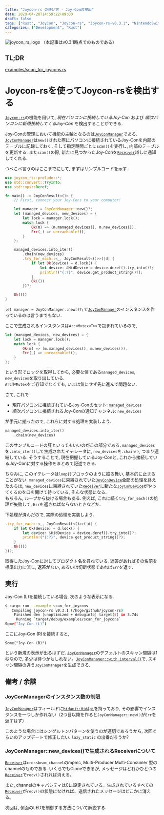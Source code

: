 ```yaml
---
title: "Joycon-rs の使い方 - Joy-Conの検出"
date: 2020-04-28T14:59:22+09:00
draft: false
tags: ["Rust", "JoyCon", "Joycon-rs", "Joycon-rs-v0.3.1", "NintendoSwitch"]
categories: ["Development", "Rust"]
---
```


![joycon_rs_logo](../images/joycon-rs.png)
（本記事はv0.3.1時点でのものである）

## TL;DR
[examples/scan_for_joycons.rs](https://github.com/KaiseiYokoyama/joycon-rs/blob/master/examples/scan_for_joycons.rs)

# Joycon-rsを使ってJoycon-rsを検出する
[`Joycon-rs`]の機能を用いて,  *現在パソコンに接続しているJoy-Con* および *順次パソコンに新規接続してくるJoy-Con* を検出することができる. 

Joy-Conの管理において機能の主軸となるのは[`JoyConManager`]である.   
[`JoyConManager`]は`new()`された際にパソコンに接続されているJoy-Conを内部のテーブルに記録しておく. 
そして指定時間ごとに`scan()`を実行し, 内部のテーブルを更新する. 
また`scan()`の際, 新たに見つかったJoy-Conを[`Receiver`](https://docs.rs/crossbeam-channel/0.4.2/crossbeam_channel/struct.Receiver.html)越しに通知してくれる. 

つべこべ言うのはここまでにして, まずはサンプルコードを示す. 
```rust
use joycon_rs::prelude::*;
use std::convert::TryInto;
use std::ops::Deref;

fn main() -> JoyConResult<()> {
    // First, connect your Joy-Cons to your computer!

    let manager = JoyConManager::new()?;
    let (managed_devices, new_devices) = {
        let lock = manager.lock();
        match lock {
            Ok(m) => (m.managed_devices(), m.new_devices()),
            Err(_) => unreachable!(),
        }
    };

    managed_devices.into_iter()
        .chain(new_devices)
        .try_for_each::<_, JoyConResult<()>>(|d| {
            if let Ok(device) = d.lock() {
                let device: &HidDevice = device.deref().try_into()?;
                println!("{:?}", device.get_product_string()?);
            }
            Ok(())
        })?;

    Ok(())
}
```

`let manager = JoyConManager::new()?;`で[`JoyConManager`]のインスタンスを作っているのは言うまでもない. 

ここで生成されるインスタンスは`Arc<Mutex<T>>`で包まれているので, 

```rust
let (managed_devices, new_devices) = {
    let lock = manager.lock();
    match lock {
        Ok(m) => (m.managed_devices(), m.new_devices()),
        Err(_) => unreachable!(),
    }
};
```

という形でロックを取得してから, 必要な値である`managed_devices`, `new_devices`を取り出している.  
`Arc`や`Mutex`をご存知でなくても, いまは気にせず先に進んで問題ない. 

さて, これで

- 現在パソコンに接続されているJoy-Conのセット: `managed_devices`
- 順次パソコンに接続されるJoy-Conの通知チャンネル: `new_devices`

が手元に揃ったので, これらに対する処理を実装しよう. 

```rust
managed_devices.into_iter()
    .chain(new_devices)
```

このサンプルコードの肝といってもいいのがこの部分である. `managed_devices`を`.into_iter()`して生成されたイテレータに, `new_devices`を`.chain()`, つまり連結している. そうすることで, 現在把握しているJoy-Conと, これから接続しているJoy-Conに対する操作をまとめて記述できる. 

ちなみに, このイテレータは`loop{}`ブロックのように振る舞い, 基本的に止まることがない. `managed_devices`に束縛されていた[`JoyConDevice`]全部の処理を終えたのちは, `new_devices`に束縛されていた[`Receiver`]に新たな[`JoyConDevice`]がやってくるのを口を開けて待っている, そんな状態になる.   
もちろん, ループから抜ける場合もある. 例えば, これに続く`try_for_each()`の処理が失敗して, `Err`を返さねばならないときなどだ. 

下処理が済んだので, 実際の処理を実装しよう. 

```rust
.try_for_each::<_, JoyConResult<()>>(|d| {
    if let Ok(device) = d.lock() {
        let device: &HidDevice = device.deref().try_into()?;
        println!("{:?}", device.get_product_string()?);
    }
    Ok(())
})?;
```

取得したJoy-Conに対してプロダクト名を尋ねている. 返答があればその名前を標準出力に流し, 返答がない, あるいは切断状態であれば`Err`を返す. 

## 実行
Joy-Con (L)を接続している場合, 次のような表示になる. 

```bash
$ cargo run --example scan_for_joycons
   Compiling joycon-rs v0.3.1 (/hoge/github/joycon-rs)
    Finished dev [unoptimized + debuginfo] target(s) in 3.74s
     Running `target/debug/examples/scan_for_joycons`
Some("Joy-Con (L)")
```

ここにJoy-Con (R)を接続すると,

```
Some("Joy-Con (R)")
```

という新規の表示が出るはずだ. [`JoyConManager`]のデフォルトのスキャン間隔は1秒なので, 多少は待つかもしれない。[`JoyConManager::with_interval()`](https://docs.rs/joycon-rs/0.3.1/joycon_rs/joycon/struct.JoyConManager.html#method.with_interval)で, スキャン間隔の違う[`JoyConManager`]を生成できる. 

## 備考 / 余談
### JoyConManagerのインスタンス数の制限
[`JoyConManager`]はフィールドに[`hidapi::HidApi`]を持っており, その影響でインスタンスを一つしか作れない（2つ目以降を作ると`JoyConManager::new()`が`Err`を返すはず）. 

このような場合にはシングルトンパターンを使うのが適切であろうから, 次回ぐらいのアップデートで修正したい. `lazy_static` の出番だろうか?

### JoyConManager::new_devices()で生成されるReceiverについて
[`Receiver`]は`crossbeam_channel`のmpmc, Multi-Producer Multi-Consumer 型のchannelのものである. いくらでもCloneできるが, メッセージはどれかひとつの[`Receiver`]で`recv()`されれば消える。

また, channelのキャパシティは0に設定されている。生成されているすべての[`Receiver`]が`recv()`の状態になければ、送信されたメッセージはどこかに消える。

次回は, 側面のLEDを制御する方法について解説する. 

[`Joycon-rs`]: https://github.com/KaiseiYokoyama/joycon-rs
[`JoyConManager`]: https://docs.rs/joycon-rs/0.3.1/joycon_rs/joycon/struct.JoyConManager.html
[`JoyConDevice`]: https://docs.rs/joycon-rs/0.3.1/joycon_rs/joycon/struct.JoyConDevice.html
[`Receiver`]: https://docs.rs/crossbeam-channel/0.4.2/crossbeam_channel/struct.Receiver.html
[`hidapi::HidApi`]: https://docs.rs/hidapi/1.2.1/hidapi/struct.HidApi.html